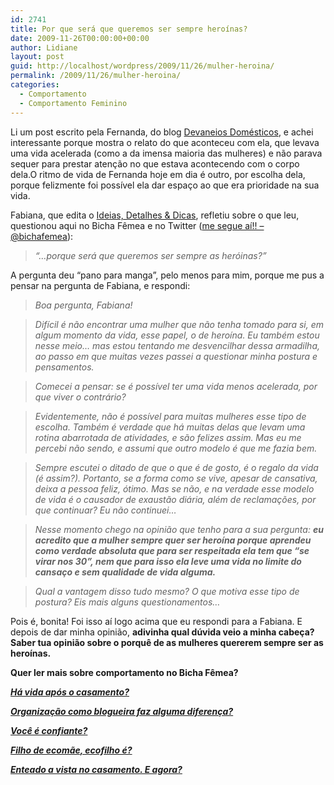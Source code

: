 ```yaml
---
id: 2741
title: Por que será que queremos ser sempre heroínas?
date: 2009-11-26T00:00:00+00:00
author: Lidiane
layout: post
guid: http://localhost/wordpress/2009/11/26/mulher-heroina/
permalink: /2009/11/26/mulher-heroina/
categories:
  - Comportamento
  - Comportamento Feminino
---
```

Li um post escrito pela Fernanda, do blog <a href="http://devaneiosdomesticos.blogspot.com/" target="_blank">Devaneios Domésticos</a>, e achei interessante porque mostra o relato do que aconteceu com ela, que levava uma vida acelerada (como a da imensa maioria das mulheres) e não parava sequer para prestar atenção no que estava acontecendo com o corpo dela.O ritmo de vida de Fernanda hoje em dia é outro, por escolha dela, porque felizmente foi possível ela dar espaço ao que era prioridade na sua vida.

Fabiana, que edita o <a href="http://ideiasdetalhesedicas.blogspot.com/" target="_blank">Ideias, Detalhes & Dicas</a>, refletiu sobre o que leu, questionou aqui no Bicha Fêmea e no Twitter (<a href="http://twitter.com/bichafemea" target="_blank">me segue aí!! &#8211; @bichafemea</a>):

> _“&#8230;porque será que queremos ser sempre as heróinas?”_

A pergunta deu “pano para manga”, pelo menos para mim, porque me pus a pensar na pergunta de Fabiana, e respondi:

> _Boa pergunta, Fabiana!_

> _Difícil é não encontrar uma mulher que não tenha tomado para si, em algum momento da vida, esse papel, o de heroína. Eu também estou nesse meio&#8230; mas estou tentando me desvencilhar dessa armadilha, ao passo em que muitas vezes passei a questionar minha postura e pensamentos._

> _Comecei a pensar: se é possível ter uma vida menos acelerada, por que viver o contrário?_ 

> _Evidentemente, não é possível para muitas mulheres esse tipo de escolha. Também é verdade que há muitas delas que levam uma rotina abarrotada de atividades, e são felizes assim. Mas eu me percebi não sendo, e assumi que outro modelo é que me fazia bem._ 

> _Sempre escutei o ditado de que o que é de gosto, é o regalo da vida (é assim?). Portanto, se a forma como se vive, apesar de cansativa, deixa a pessoa feliz, ótimo. Mas se não, e na verdade esse modelo de vida é o causador de exaustão diária, além de reclamações, por que continuar? Eu não continuei&#8230;_

> _Nesse momento chego na opinião que tenho para a sua pergunta: **eu acredito que a mulher sempre quer ser heroína porque aprendeu como verdade absoluta que para ser respeitada ela tem que “se virar nos 30”, nem que para isso ela leve uma vida no limite do cansaço e sem qualidade de vida alguma.**_ 

> _Qual a vantagem disso tudo mesmo? O que motiva esse tipo de postura? Eis mais alguns questionamentos&#8230;_

Pois é, bonita! Foi isso aí logo acima que eu respondi para a Fabiana. E depois de dar minha opinião, **adivinha qual dúvida veio a minha cabeça? Saber tua opinião sobre o porquê de as mulheres quererem sempre ser as heroínas.** 

**Quer ler mais sobre comportamento no Bicha Fêmea?**

**_<a href="http://www.trololodemulher.com.br/2010/06/30/casamento-2/" target="_self">Há vida após o casamento?</a>_**

**_<a href="http://www.trololodemulher.com.br/2010/06/11/organizacao-blogosfera/" target="_self">Organização como blogueira faz alguma diferença?</a>_**

**_<a href="http://www.trololodemulher.com.br/2010/05/21/auto-estima-confianca-mulher/" target="_self">Você é confiante?</a>_**

**_<a href="http://www.trololodemulher.com.br/2010/05/19/educacao-ecologica-criancas/" target="_self">Filho de ecomãe, ecofilho é?</a>_**

**_<a href="http://www.trololodemulher.com.br/2010/05/12/enteado-casamento/" target="_self">Enteado a vista no casamento. E agora?</a>_**